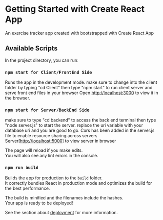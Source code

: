 # Getting Started with Create React App
An exercise tracker app created with bootstrapped with Create React App

## Available Scripts

In the project directory, you can run:

### `npm start for Client/FrontEnd Side`
Runs the app in the development mode.
make sure to change into the client folder by typing "cd Client" then type "npm start" to run client server and serve front end files in your browser
Open [http://localhost:3000](http://localhost:3000) to view it in the browser.

### `npm start for Server/BackEnd Side`
make sure to type "cd backend" to access the back end terminal then type "node server.js" to start the server.
replace the uri variable with your database uri and you are good to go.
Cors has been added in the server.js file to enable resource sharing across servers  
Server[[http://localhost:5000](http://localhost:5000)] to view server in browser

The page will reload if you make edits.\
You will also see any lint errors in the console.


### `npm run build`

Builds the app for production to the `build` folder.\
It correctly bundles React in production mode and optimizes the build for the best performance.

The build is minified and the filenames include the hashes.\
Your app is ready to be deployed!

See the section about [deployment](https://facebook.github.io/create-react-app/docs/deployment) for more information.
